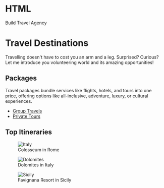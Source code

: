# HTML
Build Travel Agency
<!DOCTYPE html>
  <html lang="en">
    <head>
      <meta charset="utf-8">
    <title>Travel Agency Page</title>
    <meta
      name="description"
      content="Book your Tickets Now!"
    />
    </head>
  <body>
  <h1>Travel Destinations</h1>
  <p> Travelling doesn't have to cost you an arm and a leg. Surprised? Curious? Let me introduce you volunteering world and its amazing opportunities!</p>
  <h2> Packages</h2>
  <p>Travel packages bundle services like flights, hotels, and tours into one price, offering options like all-inclusive, adventure, luxury, or cultural experiences.</p>

  <ul>
    <li> <a href="https://traveldestinations/grouptravel.com">Group Travels </a> </li>
    <li> <a href="https://traveldestinations/privatetravels.com">Private Tours</a></li>
  </ul>
  <h2>Top Itineraries</h2>
  
  <figure>
    <img src="https://cdn.freecodecamp.org/curriculum/labs/colosseo.jpg" alt="Italy"/>
     <figcaption>Colosseum in Rome</figcaption>
  </figure>

  <figure>
    <img src="https://cdn.freecodecamp.org/curriculum/labs/alps.jpg" alt="Dolomites">
     <figcaption>Dolomites in Italy</figcaption>
  </figure>

  <figure>
    <img src="https://cdn.freecodecamp.org/curriculum/labs/sea.jpg" alt="Sicily">
    <figcaption>Favignana Resort in Sicily</figcaption>
  </figure>

  </body>
  </html>
